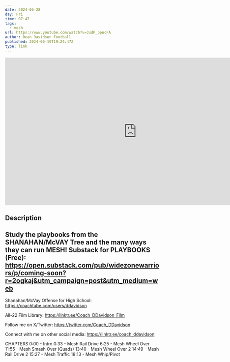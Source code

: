 ```yaml
---
date: 2024-06-28
day: Fri
time: 07:47
tags:
  - mesh
url: https://www.youtube.com/watch?v=3udF_ppucFA
author: Dean Davidson Football
published: 2024-06-19T19:24:47Z
type: link
---
```


<iframe width="854" height="480" src="https://www.youtube.com/embed/3udF_ppucFA" frameborder="0" allowfullscreen></iframe>

## Description
Study the playbooks from the SHANAHAN/McVAY Tree and the many ways they can run MESH!
Substack for PLAYBOOKS (Free): https://open.substack.com/pub/widezonewarriors/p/coming-soon?r=2ogkaj&utm_campaign=post&utm_medium=web
--
Shanahan/McVay Offense for High School: https://coachtube.com/users/ddavidson

All-22 Film Library: https://linktr.ee/Coach_DDavidson_Film

Follow me on X/Twitter: https://twitter.com/Coach_DDavidson

Connect with me on other social media: https://linktr.ee/coach_ddavidson

CHAPTERS
0:00 - Intro
0:33 - Mesh Rail Drive
6:25 - Mesh Wheel Over
11:55 - Mesh Smash Over (Quads)
13:40 - Mesh Wheel Over 2
14:49 - Mesh Rail Drive 2
15:27 - Mesh Traffic
18:13 - Mesh Whip/Pivot
